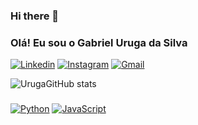 ### Hi there 👋
### Olá! Eu sou o Gabriel Uruga da Silva 

[![Linkedin](https://img.shields.io/badge/LinkedIn-0077B5?style=for-the-badge&logo=linkedin&logoColor=white)](https://www.linkedin.com/in/gabrieluruga)
[![Instagram](https://img.shields.io/badge/Instagram-E4405F?style=for-the-badge&logo=instagram&logoColor=white)](https://instagram.com/urvgaa?igshid=YmMyMTA2M2Y=)
[![Gmail](https://img.shields.io/badge/Gmail-D14836?style=for-the-badge&logo=gmail&logoColor=white)](gurugadasilva@gmail.com)

![UrugaGitHub stats](https://github-readme-stats.vercel.app/api?username=GabrielUruga&show_icons=true&theme=tokyonight)

### 
[![Python](https://img.shields.io/badge/Python-3776AB?style=for-the-badge&logo=python&logoColor=white)]()
[![JavaScript](https://img.shields.io/badge/JavaScript-F7DF1E?style=for-the-badge&logo=javascript&logoColor=black)]()
